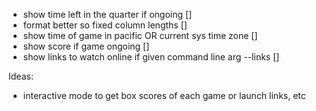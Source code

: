 - show time left in the quarter if ongoing []
- format better so fixed column lengths []
- show time of game in pacific OR current sys time zone []
- show score if game ongoing []
- show links to watch online if given command line arg --links []

Ideas:
- interactive mode to get box scores of each game or launch links, etc